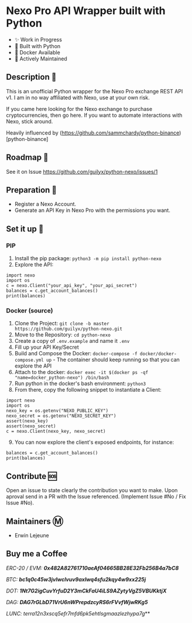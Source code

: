 # Nexo Pro API Wrapper built with Python

- ✨ Work in Progress
- 🎌 Built with Python
- 🐋 Docker Available
- 🍻 Actively Maintained

## Description 📰

This is an unofficial Python wrapper for the Nexo Pro exchange REST API v1. I am in no way affiliated with Nexo, use at your own risk.

If you came here looking for the Nexo exchange to purchase cryptocurrencies, then go here. If you want to automate interactions with Nexo, stick around.

Heavily influenced by (https://github.com/sammchardy/python-binance)[python-binance]

## Roadmap 🌱

See it on Issue https://github.com/guilyx/python-nexo/issues/1

## Preparation 🔎

- Register a Nexo Account.
- Generate an API Key in Nexo Pro with the permissions you want.

## Set it up 💾

### PIP

1. Install the pip package: `python3 -m pip install python-nexo`
2. Explore the API:

```python3
import nexo
import os
c = nexo.Client("your_api_key", "your_api_secret")
balances = c.get_account_balances()
print(balances)
```

### Docker (source)

1. Clone the Project: `git clone -b master https://github.com/guilyx/python-nexo.git`
2. Move to the Repository: `cd python-nexo`
3. Create a copy of `.env.example` and name it `.env`
4. Fill up your API Key/Secret
5. Build and Compose the Docker: `docker-compose -f docker/docker-compose.yml up` - The container should keep running so that you can explore the API
6. Attach to the docker: `docker exec -it $(docker ps -qf "name=docker_python-nexo") /bin/bash`
7. Run python in the docker's bash environment: `python3`
8. From there, copy the following snippet to instantiate a Client:

```python3
import nexo
import os
nexo_key = os.getenv("NEXO_PUBLIC_KEY")
nexo_secret = os.getenv("NEXO_SECRET_KEY")
assert(nexo_key)
assert(nexo_secret)
c = nexo.Client(nexo_key, nexo_secret)
```

9. You can now explore the client's exposed endpoints, for instance:

```python3
balances = c.get_account_balances()
print(balances)
```

## Contribute 🆘

Open an issue to state clearly the contribution you want to make. Upon aproval send in a PR with the Issue referenced. (Implement Issue #No / Fix Issue #No).

## Maintainers Ⓜ️

- Erwin Lejeune

## Buy me a Coffee

*ERC-20 / EVM: **0x482A82761710aeAf04665BB28E32Fb256B4a7bC8***

*BTC: **bc1q0c45w3jvlwclvuv9axlwq4sfu2kqy4w9xx225j***

*DOT: **1Nt7G2igCuvYrfuD2Y3mCkFaU4iLS9AZytyVgZ5VBUKktjX***

*DAG: **DAG7rGLbD71VrU6nWPrepdzcyRS6rFVvfWjwRKg5***

*LUNC: terra12n3xscq5efr7mfd6pk5ehtlsgmaazlezhypa7g***
